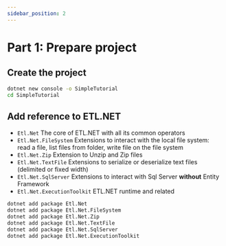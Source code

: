 ```yaml
---
sidebar_position: 2
---
```


# Part 1: Prepare project

## Create the project

```sh
dotnet new console -o SimpleTutorial
cd SimpleTutorial
```

## Add reference to ETL.NET

- `Etl.Net` The core of ETL.NET with all its common operators
- `Etl.Net.FileSystem` Extensions to interact with the local file system: read a file, list files from folder, write file on the file system
- `Etl.Net.Zip` Extension to Unzip and Zip files
- `Etl.Net.TextFile` Extensions to serialize or deserialize text files (delimited or fixed width)
- `Etl.Net.SqlServer` Extensions to interact with Sql Server **without** Entity Framework
- `Etl.Net.ExecutionToolkit` ETL.NET runtime and related

```sh
dotnet add package Etl.Net
dotnet add package Etl.Net.FileSystem
dotnet add package Etl.Net.Zip
dotnet add package Etl.Net.TextFile
dotnet add package Etl.Net.SqlServer
dotnet add package Etl.Net.ExecutionToolkit
```
